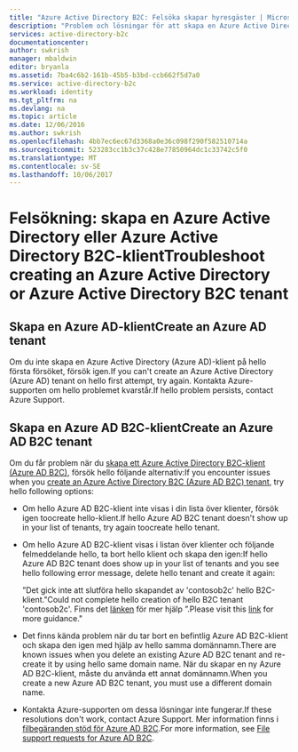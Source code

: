 ```yaml
---
title: "Azure Active Directory B2C: Felsöka skapar hyresgäster | Microsoft Docs"
description: "Problem och lösningar för att skapa en Azure Active Directory eller Azure Active Directory B2C-klient."
services: active-directory-b2c
documentationcenter: 
author: swkrish
manager: mbaldwin
editor: bryanla
ms.assetid: 7ba4c6b2-161b-45b5-b3bd-ccb662f5d7a0
ms.service: active-directory-b2c
ms.workload: identity
ms.tgt_pltfrm: na
ms.devlang: na
ms.topic: article
ms.date: 12/06/2016
ms.author: swkrish
ms.openlocfilehash: 4bb7ec6ec67d3368a0e36c098f290f582510714a
ms.sourcegitcommit: 523283cc1b3c37c428e77850964dc1c33742c5f0
ms.translationtype: MT
ms.contentlocale: sv-SE
ms.lasthandoff: 10/06/2017
---
```

# <a name="troubleshoot-creating-an-azure-active-directory-or-azure-active-directory-b2c-tenant"></a><span data-ttu-id="be31c-103">Felsökning: skapa en Azure Active Directory eller Azure Active Directory B2C-klient</span><span class="sxs-lookup"><span data-stu-id="be31c-103">Troubleshoot creating an Azure Active Directory or Azure Active Directory B2C tenant</span></span> 

## <a name="create-an-azure-ad-tenant"></a><span data-ttu-id="be31c-104">Skapa en Azure AD-klient</span><span class="sxs-lookup"><span data-stu-id="be31c-104">Create an Azure AD tenant</span></span>
<span data-ttu-id="be31c-105">Om du inte skapa en Azure Active Directory (Azure AD)-klient på hello första försöket, försök igen.</span><span class="sxs-lookup"><span data-stu-id="be31c-105">If you can't create an Azure Active Directory (Azure AD) tenant on hello first attempt, try again.</span></span> <span data-ttu-id="be31c-106">Kontakta Azure-supporten om hello problemet kvarstår.</span><span class="sxs-lookup"><span data-stu-id="be31c-106">If hello problem persists, contact Azure Support.</span></span>

## <a name="create-an-azure-ad-b2c-tenant"></a><span data-ttu-id="be31c-107">Skapa en Azure AD B2C-klient</span><span class="sxs-lookup"><span data-stu-id="be31c-107">Create an Azure AD B2C tenant</span></span>
<span data-ttu-id="be31c-108">Om du får problem när du [skapa ett Azure Active Directory B2C-klient (Azure AD B2C)](active-directory-b2c-get-started.md), försök hello följande alternativ:</span><span class="sxs-lookup"><span data-stu-id="be31c-108">If you encounter issues when you [create an Azure Active Directory B2C (Azure AD B2C) tenant](active-directory-b2c-get-started.md), try hello following options:</span></span>

* <span data-ttu-id="be31c-109">Om hello Azure AD B2C-klient inte visas i din lista över klienter, försök igen toocreate hello-klient.</span><span class="sxs-lookup"><span data-stu-id="be31c-109">If hello Azure AD B2C tenant doesn't show up in your list of tenants, try again toocreate hello tenant.</span></span>
* <span data-ttu-id="be31c-110">Om hello Azure AD B2C-klient visas i listan över klienter och följande felmeddelande hello, ta bort hello klient och skapa den igen:</span><span class="sxs-lookup"><span data-stu-id="be31c-110">If hello Azure AD B2C tenant does show up in your list of tenants and you see hello following  error message, delete hello tenant and create it again:</span></span>

    <span data-ttu-id="be31c-111">”Det gick inte att slutföra hello skapandet av 'contosob2c' hello B2C-klient.</span><span class="sxs-lookup"><span data-stu-id="be31c-111">"Could not complete hello creation of hello B2C tenant 'contosob2c'.</span></span> <span data-ttu-id="be31c-112">Finns det [länken](http://go.microsoft.com/fwlink/?LinkID=624192&clcid=0x409) för mer hjälp ”.</span><span class="sxs-lookup"><span data-stu-id="be31c-112">Please visit this [link](http://go.microsoft.com/fwlink/?LinkID=624192&clcid=0x409) for more guidance."</span></span>
* <span data-ttu-id="be31c-113">Det finns kända problem när du tar bort en befintlig Azure AD B2C-klient och skapa den igen med hjälp av hello samma domännamn.</span><span class="sxs-lookup"><span data-stu-id="be31c-113">There are known issues when you delete an existing Azure AD B2C tenant and re-create it by using hello same domain name.</span></span> <span data-ttu-id="be31c-114">När du skapar en ny Azure AD B2C-klient, måste du använda ett annat domännamn.</span><span class="sxs-lookup"><span data-stu-id="be31c-114">When you create a new Azure AD B2C tenant, you must use a different domain name.</span></span>
* <span data-ttu-id="be31c-115">Kontakta Azure-supporten om dessa lösningar inte fungerar.</span><span class="sxs-lookup"><span data-stu-id="be31c-115">If these resolutions don't work, contact Azure Support.</span></span> <span data-ttu-id="be31c-116">Mer information finns i [filbegäranden stöd för Azure AD B2C](active-directory-b2c-support.md).</span><span class="sxs-lookup"><span data-stu-id="be31c-116">For more information, see [File support requests for Azure AD B2C](active-directory-b2c-support.md).</span></span>

